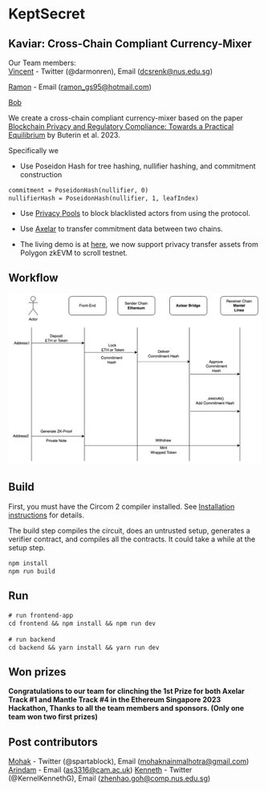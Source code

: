 # KeptSecret

## Kaviar: Cross-Chain Compliant Currency-Mixer



Our Team members:  
  [Vincent](https://github.com/KunPengRen) - Twitter (@darmonren), Email (dcsrenk@nus.edu.sg)

  [Ramon](https://github.com/reymom) - Email (ramon_gs95@hotmail.com)
  
  [Bob](https://github.com/wubozhi)



We create a cross-chain compliant currency-mixer based on the paper [Blockchain Privacy and Regulatory Compliance: Towards a Practical Equilibrium](https://papers.ssrn.com/sol3/papers.cfm?abstract_id=4563364) by Buterin et al. 2023.

Specifically we

- Use Poseidon Hash for tree hashing, nullifier hashing, and commitment construction

```
commitment = PoseidonHash(nullifier, 0)
nullifierHash = PoseidonHash(nullifier, 1, leafIndex)
```

- Use [Privacy Pools](https://github.com/ameensol/privacy-pools) to block blacklisted actors from using the protocol.

- Use [Axelar](https://github.com/axelarnetwork/axelar-core) to transfer commitment data between two chains.

- The living demo is at [here](), we now support privacy transfer assets from Polygon zkEVM to scroll testnet.

## Workflow
[![Kaviar](./video/workflow.png)]()
## Build

First, you must have the Circom 2 compiler installed. See [Installation
instructions](https://docs.circom.io/getting-started/installation/) for details.

The build step compiles the circuit, does an untrusted setup, generates a verifier contract, and compiles all the contracts. It could take a while at the setup step.

```
npm install
npm run build
```

## Run
```
# run frontend-app
cd frontend && npm install && npm run dev

# run backend
cd backend && yarn install && yarn run dev
```
## Won prizes

**Congratulations to our team for clinching the 1st Prize for both Axelar Track #1 and Mantle Track #4 in the Ethereum Singapore 2023 Hackathon, Thanks to all the team members and sponsors. (Only one team won two first prizes)**  

## Post contributors
[Mohak](https://github.com/mnm458) - Twitter (@spartablock), Email (mohaknainmalhotra@gmail.com) 
[Arindam](https://github.com/Arindam2407) - Email (as3316@cam.ac.uk) 
[Kenneth](https://github.com/DarkArtistry) - Twitter (@KernelKennethG), Email (zhenhao.goh@comp.nus.edu.sg)
